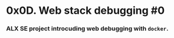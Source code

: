 <h1>0x0D. Web stack debugging #0</h1>

<h3>ALX SE project introcuding web debugging with <code>docker</code>.</h3>
